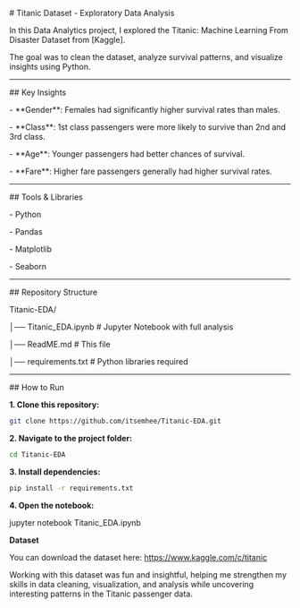 \# Titanic Dataset - Exploratory Data Analysis



In this Data Analytics project, I explored the Titanic: Machine Learning From Disaster Dataset from \[Kaggle].  

The goal was to clean the dataset, analyze survival patterns, and visualize insights using Python.



---



\## Key Insights

\- \*\*Gender\*\*: Females had significantly higher survival rates than males.  

\- \*\*Class\*\*: 1st class passengers were more likely to survive than 2nd and 3rd class.  

\- \*\*Age\*\*: Younger passengers had better chances of survival.  

\- \*\*Fare\*\*: Higher fare passengers generally had higher survival rates.  



---



\## Tools \& Libraries

\- Python 

\- Pandas  

\- Matplotlib  

\- Seaborn  



---



\## Repository Structure

Titanic-EDA/

│── Titanic\_EDA.ipynb # Jupyter Notebook with full analysis

│── ReadME.md # This file

│── requirements.txt # Python libraries required



---



\## How to Run

**1. Clone this repository:**  

```bash
git clone https://github.com/itsemhee/Titanic-EDA.git
```



**2. Navigate to the project folder:**
```bash
cd Titanic-EDA
```


**3. Install dependencies:**
```bash
pip install -r requirements.txt
```


**4. Open the notebook:**

jupyter notebook Titanic_EDA.ipynb



**Dataset**

You can download the dataset here: https://www.kaggle.com/c/titanic



Working with this dataset was fun and insightful, helping me strengthen my skills in data cleaning, visualization, and analysis while uncovering interesting patterns in the Titanic passenger data.

